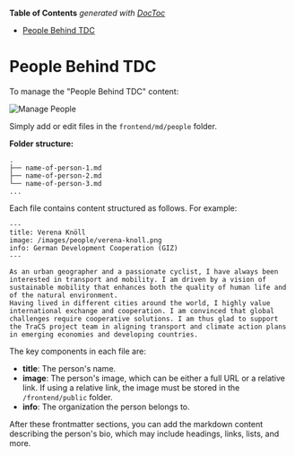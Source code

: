 <!-- START doctoc generated TOC please keep comment here to allow auto update -->
<!-- DON'T EDIT THIS SECTION, INSTEAD RE-RUN doctoc TO UPDATE -->
**Table of Contents**  *generated with [DocToc](https://github.com/thlorenz/doctoc)*

- [People Behind TDC](#people-behind-tdc)

<!-- END doctoc generated TOC please keep comment here to allow auto update -->

# People Behind TDC

To manage the "People Behind TDC" content:

![Manage People](people.png)

Simply add or edit files in the `frontend/md/people` folder.

**Folder structure:**

```
.
├── name-of-person-1.md
├── name-of-person-2.md
└── name-of-person-3.md
...
```

Each file contains content structured as follows. For example:

```
---
title: Verena Knöll
image: /images/people/verena-knoll.png
info: German Development Cooperation (GIZ)
---

As an urban geographer and a passionate cyclist, I have always been interested in transport and mobility. I am driven by a vision of sustainable mobility that enhances both the quality of human life and of the natural environment.
Having lived in different cities around the world, I highly value international exchange and cooperation. I am convinced that global challenges require cooperative solutions. I am thus glad to support the TraCS project team in aligning transport and climate action plans in emerging economies and developing countries.
```

The key components in each file are:

- **title**: The person's name.
- **image**: The person's image, which can be either a full URL or a relative link. If using a relative link, the image must be stored in the `/frontend/public` folder.
- **info**: The organization the person belongs to.

After these frontmatter sections, you can add the markdown content describing the person's bio, which may include headings, links, lists, and more.
